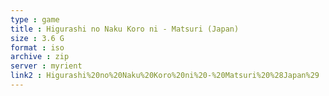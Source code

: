 ```yaml
---
type : game
title : Higurashi no Naku Koro ni - Matsuri (Japan)
size : 3.6 G
format : iso
archive : zip
server : myrient
link2 : Higurashi%20no%20Naku%20Koro%20ni%20-%20Matsuri%20%28Japan%29
---
```

